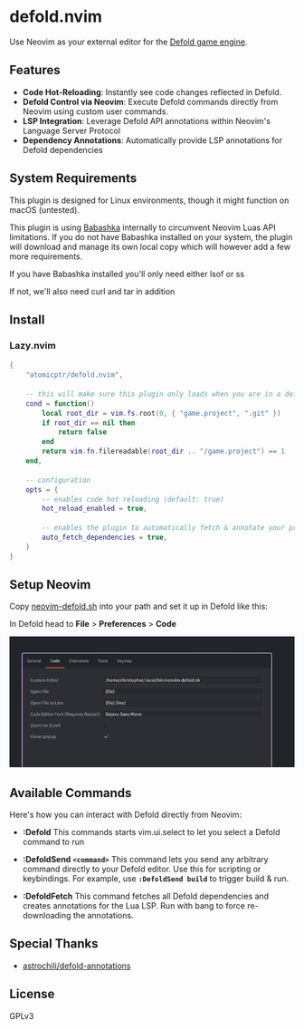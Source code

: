 # defold.nvim

Use Neovim as your external editor for the [Defold game engine](https://defold.com).

## Features

- **Code Hot-Reloading**: Instantly see code changes reflected in Defold.
- **Defold Control via Neovim**: Execute Defold commands directly from Neovim using custom user commands.
- **LSP Integration**: Leverage Defold API annotations within Neovim's Language Server Protocol
- **Dependency Annotations**: Automatically provide LSP annotations for Defold dependencies

## System Requirements

This plugin is designed for Linux environments, though it might function on macOS (untested).

This plugin is using [Babashka](https://babashka.org) internally to circumvent Neovim Luas API limitations.
If you do not have Babashka installed on your system, the plugin will download and manage its own local copy
which will however add a few more requirements.

If you have Babashka installed you'll only need either lsof or ss

If not, we'll also need curl and tar in addition

## Install

### Lazy.nvim

```lua
{
    "atomicptr/defold.nvim",

    -- this will make sure this plugin only loads when you are in a defold project
    cond = function()
        local root_dir = vim.fs.root(0, { "game.project", ".git" })
        if root_dir == nil then
            return false
        end
        return vim.fn.filereadable(root_dir .. "/game.project") == 1
    end,

    -- configuration
    opts = {
        -- enables code hot reloading (default: true)
        hot_reload_enabled = true,

        -- enables the plugin to automatically fetch & annotate your project dependencies (default: true)
        auto_fetch_dependencies = true,
    }
}
```

## Setup Neovim

Copy [neovim-defold.sh](./neovim-defold.sh) into your path and set it up in Defold like this:

In Defold head to **File** > **Preferences** > **Code**

![Defold Settings](./.github/defold-settings.png)

## Available Commands

Here's how you can interact with Defold directly from Neovim:

* **:Defold**
    This commands starts vim.ui.select to let you select a Defold command to run

* **:DefoldSend `<command>`**
    This command lets you send any arbitrary command directly to your Defold editor. Use this for scripting or keybindings. For example, use **`:DefoldSend build`** to trigger build & run.

* **:DefoldFetch**
    This command fetches all Defold dependencies and creates annotations for the Lua LSP. Run with bang to force re-downloading the annotations.

## Special Thanks

- [astrochili/defold-annotations](https://github.com/astrochili/defold-annotations)

## License

GPLv3
